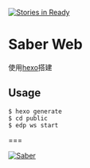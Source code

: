 [![Stories in Ready](https://badge.waffle.io/ecomfe/saber.png?label=ready&title=Ready)](https://waffle.io/ecomfe/saber)
# Saber Web

使用[hexo](https://github.com/tommy351/hexo)搭建

## Usage

    $ hexo generate
    $ cd public
    $ edp ws start

===

[![Saber](https://f.cloud.github.com/assets/157338/1485433/aeb5c72a-4714-11e3-87ae-7ef8ae66e605.png)](http://ecomfe.github.io/saber/)
